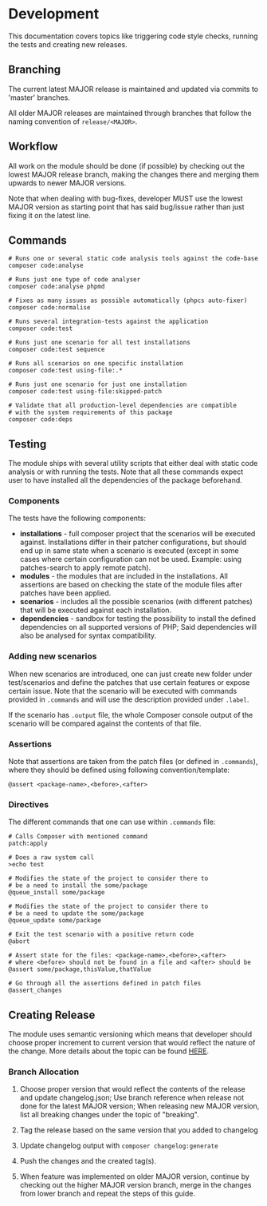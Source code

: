 # Development

This documentation covers topics like triggering code style checks, running the tests and creating new 
releases.  

## Branching

The current latest MAJOR release is maintained and updated via commits to 'master' branches. 

All older MAJOR releases are maintained through branches that follow the naming convention of `release/<MAJOR>`.

## Workflow

All work on the module should be done (if possible) by checking out the lowest MAJOR release branch,
making the changes there and merging them upwards to newer MAJOR versions. 

Note that when dealing with bug-fixes, developer MUST use the lowest MAJOR version as starting point that 
has said bug/issue rather than just fixing it on the latest line.

## Commands

```shell
# Runs one or several static code analysis tools against the code-base
composer code:analyse

# Runs just one type of code analyser
composer code:analyse phpmd

# Fixes as many issues as possible automatically (phpcs auto-fixer)
composer code:normalise

# Runs several integration-tests against the application
composer code:test

# Runs just one scenario for all test installations
composer code:test sequence

# Runs all scenarios on one specific installation
composer code:test using-file:.*

# Runs just one scenario for just one installation
composer code:test using-file:skipped-patch

# Validate that all production-level dependencies are compatible 
# with the system requirements of this package 
composer code:deps
```

## Testing

The module ships with several utility scripts that either deal with static code analysis or with running 
the tests. Note that all these commands expect user to have installed all the dependencies of the package
beforehand.

### Components

The tests have the following components:

* **installations** - full composer project that the scenarios will be executed against. Installations differ in
  their patcher configurations, but should end up in same state when a scenario is executed (except in some
  cases where certain configuration can not be used. Example: using patches-search to apply remote patch).  
* **modules** - the modules that are included in the installations. All assertions are based on checking the
  state of the module files after patches have been applied.
* **scenarios** - includes all the possible scenarios (with different patches) that will be executed against 
  each installation.
* **dependencies** - sandbox for testing the possibility to install the defined dependencies on all supported
  versions of PHP; Said dependencies will also be analysed for syntax compatibility.

### Adding new scenarios

When new scenarios are introduced, one can just create new folder under test/scenarios and define the 
patches that use certain features or expose certain issue. Note that the scenario will be executed with
commands provided in `.commands` and will use the description provided under `.label`.

If the scenario has `.output` file, the whole Composer console output of the scenario will be compared 
against the contents of that file. 

### Assertions

Note that assertions are taken from the patch files (or defined in `.commands`), where they should be defined 
using following convention/template:

```
@assert <package-name>,<before>,<after>
```

### Directives

The different commands that one can use within `.commands` file:

```shell
# Calls Composer with mentioned command
patch:apply

# Does a raw system call
>echo test

# Modifies the state of the project to consider there to
# be a need to install the some/package
@queue_install some/package

# Modifies the state of the project to consider there to
# be a need to update the some/package
@queue_update some/package

# Exit the test scenario with a positive return code
@abort

# Assert state for the files: <package-name>,<before>,<after>
# where <before> should not be found in a file and <after> should be
@assert some/package,thisValue,thatValue

# Go through all the assertions defined in patch files
@assert_changes
```

## Creating Release

The module uses semantic versioning which means that developer should choose proper increment to current
version that would reflect the nature of the change. More details about the topic can be found [HERE](https://semver.org).

### Branch Allocation

1. Choose proper version that would reflect the contents of the release and update changelog.json; Use branch 
   reference when release not done for the latest MAJOR version; When releasing new MAJOR version, list all
   breaking changes under the topic of "breaking".

2. Tag the release based on the same version that you added to changelog

3. Update changelog output with `composer changelog:generate`

4. Push the changes and the created tag(s).

5. When feature was implemented on older MAJOR version, continue by checking out the higher MAJOR version 
   branch, merge in the changes from lower branch and repeat the steps of this guide.   
